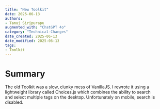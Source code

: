 ```yaml
---
title: "New Toolkit"
date: 2025-06-13
authors: 
- Tanuj Siripurapu
augmented_with: "ChatGPT 4o"
category: "Technical-Changes"
date_created: 2025-06-13
date_modified: 2025-06-13
tags: 
- Toolkit
---
```


# Summary
The old Toolkit was a slow, clunky mess of VanillaJS. I rewrote it using a lightweight library called Choices.js which combines the ability to search and select multiple tags on the desktop. Unfortunately on mobile, search is disabled.